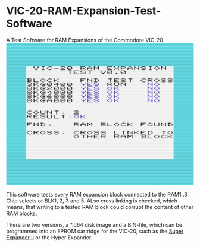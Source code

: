 # VIC-20-RAM-Expansion-Test-Software
A Test Software for RAM Expansions of the Commodore VIC-20
<img src="https://github.com/svenpetersen1965/VIC-20-RAM-Expansion-Test-Software/blob/main/Rev.%200.0/pictures/test_running.png" width="600" alt="VIC20 RAM Expansion Test">

This software tests every RAM expansion block connected to the RAM1..3 Chip selects or BLK1, 2, 3 and 5. ALso cross linking is checked, which means, that writing to a tested RAM block could corrupt the content of other RAM blocks.

There are two versions, a *.d64 disk image and a BIN-file, which can be programmed into an EPROM cartridge for the VIC-20, such as the <a href="https://github.com/svenpetersen1965/Commodore-VIC-20-Super-Expander-II">Super Expander II</a> or the Hyper Expander.

